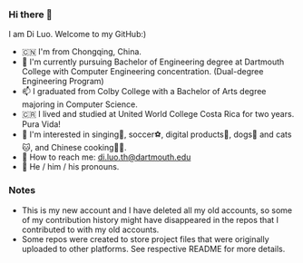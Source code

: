 ### Hi there 👋

<!--
**diluo1999/diluo1999** is a ✨ _special_ ✨ repository because its `README.md` (this file) appears on your GitHub profile.

Here are some ideas to get you started:

- 🔭 I’m currently working on ...
- 🌱 I’m currently learning ...
- 👯 I’m looking to collaborate on ...
- 🤔 I’m looking for help with ...
- 💬 Ask me about ...
- 📫 How to reach me: ...
- 😄 Pronouns: ...
- ⚡ Fun fact: ...
-->

I am Di Luo. Welcome to my GitHub:)

- :cn: I'm from Chongqing, China.
- :school: I'm currently pursuing Bachelor of Engineering degree at Dartmouth College with Computer Engineering concentration. (Dual-degree Engineering Program)
- 📫 I graduated from Colby College with a Bachelor of Arts degree majoring in Computer Science.
- :costa_rica: I lived and studied at United World College Costa Rica for two years. Pura Vida!
- :star2: I'm interested in singing:microphone:, soccer:soccer:, digital products:iphone:, dogs:dog: and cats:cat:, and Chinese cooking:cook:.
- :email: How to reach me: di.luo.th@dartmouth.edu
- :rainbow: He / him / his pronouns.

### Notes

- This is my new account and I have deleted all my old accounts, so some of my contribution history might have disappeared in the repos that I contributed to with my old accounts.
- Some repos were created to store project files that were originally uploaded to other platforms. See respective README for more details.
